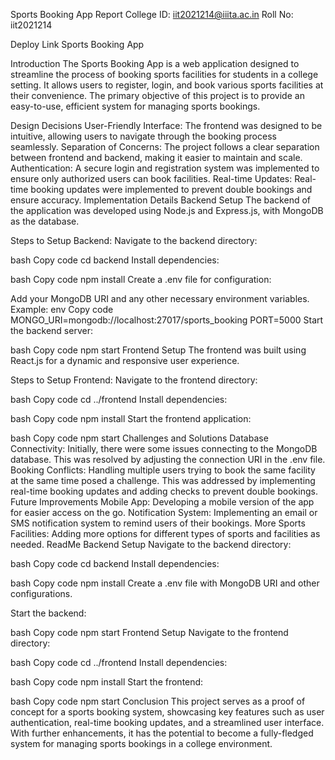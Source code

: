 Sports Booking App Report
College ID: iit2021214@iiita.ac.in
Roll No: iit2021214

Deploy Link
Sports Booking App

Introduction
The Sports Booking App is a web application designed to streamline the process of booking sports facilities for students in a college setting. It allows users to register, login, and book various sports facilities at their convenience. The primary objective of this project is to provide an easy-to-use, efficient system for managing sports bookings.

Design Decisions
User-Friendly Interface: The frontend was designed to be intuitive, allowing users to navigate through the booking process seamlessly.
Separation of Concerns: The project follows a clear separation between frontend and backend, making it easier to maintain and scale.
Authentication: A secure login and registration system was implemented to ensure only authorized users can book facilities.
Real-time Updates: Real-time booking updates were implemented to prevent double bookings and ensure accuracy.
Implementation Details
Backend Setup
The backend of the application was developed using Node.js and Express.js, with MongoDB as the database.

Steps to Setup Backend:
Navigate to the backend directory:

bash
Copy code
cd backend
Install dependencies:

bash
Copy code
npm install
Create a .env file for configuration:

Add your MongoDB URI and any other necessary environment variables.
Example:
env
Copy code
MONGO_URI=mongodb://localhost:27017/sports_booking
PORT=5000
Start the backend server:

bash
Copy code
npm start
Frontend Setup
The frontend was built using React.js for a dynamic and responsive user experience.

Steps to Setup Frontend:
Navigate to the frontend directory:

bash
Copy code
cd ../frontend
Install dependencies:

bash
Copy code
npm install
Start the frontend application:

bash
Copy code
npm start
Challenges and Solutions
Database Connectivity: Initially, there were some issues connecting to the MongoDB database. This was resolved by adjusting the connection URI in the .env file.
Booking Conflicts: Handling multiple users trying to book the same facility at the same time posed a challenge. This was addressed by implementing real-time booking updates and adding checks to prevent double bookings.
Future Improvements
Mobile App: Developing a mobile version of the app for easier access on the go.
Notification System: Implementing an email or SMS notification system to remind users of their bookings.
More Sports Facilities: Adding more options for different types of sports and facilities as needed.
ReadMe
Backend Setup
Navigate to the backend directory:

bash
Copy code
cd backend
Install dependencies:

bash
Copy code
npm install
Create a .env file with MongoDB URI and other configurations.

Start the backend:

bash
Copy code
npm start
Frontend Setup
Navigate to the frontend directory:

bash
Copy code
cd ../frontend
Install dependencies:

bash
Copy code
npm install
Start the frontend:

bash
Copy code
npm start
Conclusion
This project serves as a proof of concept for a sports booking system, showcasing key features such as user authentication, real-time booking updates, and a streamlined user interface. With further enhancements, it has the potential to become a fully-fledged system for managing sports bookings in a college environment.






